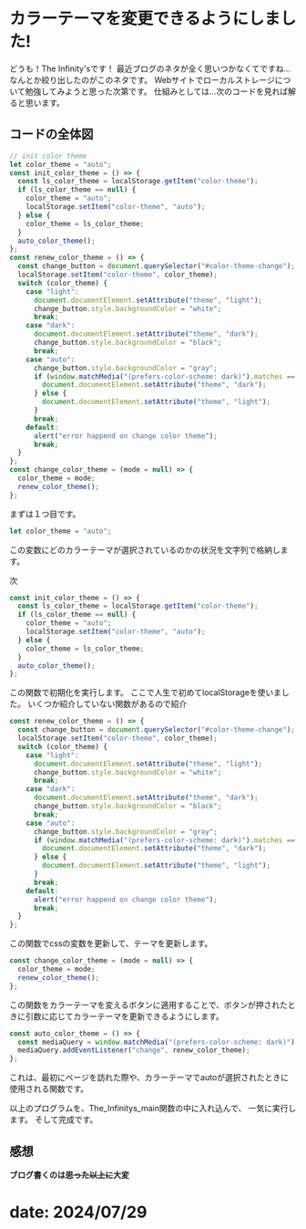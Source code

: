 # カラーテーマを変更できるようにしました!

どうも！The Infinity'sです！
最近ブログのネタが全く思いつかなくてですね...
なんとか絞り出したのがこのネタです。
Webサイトでローカルストレージについて勉強してみようと思った次第です。
仕組みとしては...次のコードを見れば解ると思います。

## コードの全体図
```javascript
// init color theme
let color_theme = "auto";
const init_color_theme = () => {
  const ls_color_theme = localStorage.getItem("color-theme");
  if (ls_color_theme == null) {
    color_theme = "auto";
    localStorage.setItem("color-theme", "auto");
  } else {
    color_theme = ls_color_theme;
  }
  auto_color_theme();
};
const renew_color_theme = () => {
  const change_button = document.querySelector("#color-theme-change");
  localStorage.setItem("color-theme", color_theme);
  switch (color_theme) {
    case "light":
      document.documentElement.setAttribute("theme", "light");
      change_button.style.backgroundColor = "white";
      break;
    case "dark":
      document.documentElement.setAttribute("theme", "dark");
      change_button.style.backgroundColor = "black";
      break;
    case "auto":
      change_button.style.backgroundColor = "gray";
      if (window.matchMedia("(prefers-color-scheme: dark)").matches == true) {
        document.documentElement.setAttribute("theme", "dark");
      } else {
        document.documentElement.setAttribute("theme", "light");
      }
      break;
    default:
      alert("error happend on change color theme");
      break;
  }
};
const change_color_theme = (mode = null) => {
  color_theme = mode;
  renew_color_theme();
};
```

まずは１つ目です。

```javascript
let color_theme = "auto";
```
この変数にどのカラーテーマが選択されているのかの状況を文字列で格納します。

次

```javascript
const init_color_theme = () => {
  const ls_color_theme = localStorage.getItem("color-theme");
  if (ls_color_theme == null) {
    color_theme = "auto";
    localStorage.setItem("color-theme", "auto");
  } else {
    color_theme = ls_color_theme;
  }
  auto_color_theme();
};
```
この関数で初期化を実行します。
ここで人生で初めてlocalStorageを使いました。
いくつか紹介していない関数があるので紹介
```javascript
const renew_color_theme = () => {
  const change_button = document.querySelector("#color-theme-change");
  localStorage.setItem("color-theme", color_theme);
  switch (color_theme) {
    case "light":
      document.documentElement.setAttribute("theme", "light");
      change_button.style.backgroundColor = "white";
      break;
    case "dark":
      document.documentElement.setAttribute("theme", "dark");
      change_button.style.backgroundColor = "black";
      break;
    case "auto":
      change_button.style.backgroundColor = "gray";
      if (window.matchMedia("(prefers-color-scheme: dark)").matches == true) {
        document.documentElement.setAttribute("theme", "dark");
      } else {
        document.documentElement.setAttribute("theme", "light");
      }
      break;
    default:
      alert("error happend on change color theme");
      break;
  }
};
```
この関数でcssの変数を更新して、テーマを更新します。
```javascript
const change_color_theme = (mode = null) => {
  color_theme = mode;
  renew_color_theme();
};
```
この関数をカラーテーマを変えるボタンに適用することで、ボタンが押されたときに引数に応じてカラーテーマを更新できるようにします。
```javascript
const auto_color_theme = () => {
  const mediaQuery = window.matchMedia("(prefers-color-scheme: dark)");
  mediaQuery.addEventListener("change", renew_color_theme);
};
```
これは、最初にページを訪れた際や、カラーテーマでautoが選択されたときに使用される関数です。

以上のプログラムを、The_Infinitys_main関数の中に入れ込んで、
一気に実行します。
そして完成です。
## 感想

**ブログ書くのは~~思った以上に~~大変**

# date: 2024/07/29